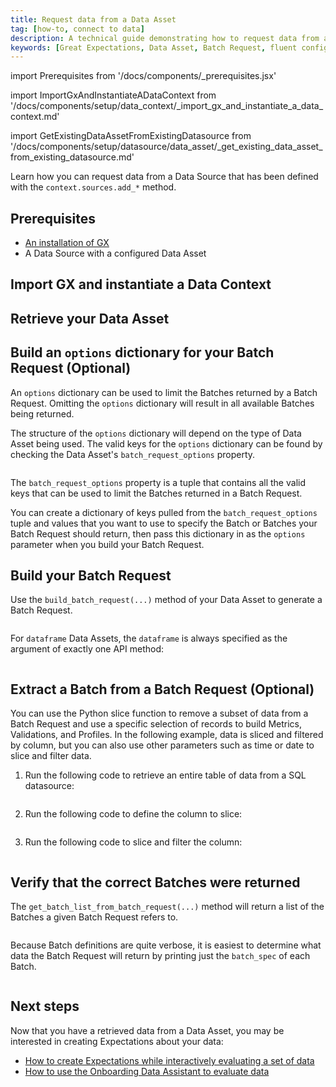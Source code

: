 ```yaml
---
title: Request data from a Data Asset
tag: [how-to, connect to data]
description: A technical guide demonstrating how to request data from a Data Asset.
keywords: [Great Expectations, Data Asset, Batch Request, fluent configuration method]
---
```


<!-- ## Prerequisites -->
import Prerequisites from '/docs/components/_prerequisites.jsx'

<!-- ### Import GX and instantiate a Data Context -->
import ImportGxAndInstantiateADataContext from '/docs/components/setup/data_context/_import_gx_and_instantiate_a_data_context.md'


<!-- ### Retrieve existing DataAsset from existing Datsource -->
import GetExistingDataAssetFromExistingDatasource from '/docs/components/setup/datasource/data_asset/_get_existing_data_asset_from_existing_datasource.md'

Learn how you can request data from a Data Source that has been defined with the `context.sources.add_*` method.

## Prerequisites

<Prerequisites> 

- [An installation of GX](/docs/guides/setup/installation/install_gx)
- A Data Source with a configured Data Asset

</Prerequisites> 

## Import GX and instantiate a Data Context

<ImportGxAndInstantiateADataContext />

## Retrieve your Data Asset

<GetExistingDataAssetFromExistingDatasource />

## Build an `options` dictionary for your Batch Request (Optional)

An `options` dictionary can be used to limit the Batches returned by a Batch Request. Omitting the `options` dictionary will result in all available Batches being returned.

The structure of the `options` dictionary will depend on the type of Data Asset being used.  The valid keys for the `options` dictionary can be found by checking the Data Asset's `batch_request_options` property.

```python name="tests/integration/docusaurus/connecting_to_your_data/fluent_datasources/get_existing_data_asset_from_existing_datasource_pandas_filesystem_example.py my_batch_request_options"
```

The `batch_request_options` property is a tuple that contains all the valid keys that can be used to limit the Batches returned in a Batch Request.

You can create a dictionary of keys pulled from the `batch_request_options` tuple and values that you want to use to specify the Batch or Batches your Batch Request should return, then pass this dictionary in as the `options` parameter when you build your Batch Request.

## Build your Batch Request

Use the `build_batch_request(...)` method of your Data Asset to generate a Batch Request.

```python name="tests/integration/docusaurus/connecting_to_your_data/fluent_datasources/get_existing_data_asset_from_existing_datasource_pandas_filesystem_example.py my_batch_request"
```

For `dataframe` Data Assets, the `dataframe` is always specified as the argument of exactly one API method:

```python name="tests/integration/docusaurus/connecting_to_your_data/fluent_datasources/get_existing_data_asset_from_existing_datasource_pandas_filesystem_example.py build_batch_request_with_dataframe"
```

## Extract a Batch from a Batch Request (Optional)

You can use the Python slice function to remove a subset of data from a Batch Request and use a specific selection of records to build Metrics, Validations, and Profiles. In the following example, data is sliced and filtered by column, but you can also use other parameters such as time or date to slice and filter data.

1. Run the following code to retrieve an entire table of data from a SQL datasource:

    ```python name="tests/integration/docusaurus/connecting_to_your_data/fluent_datasources/how_to_connect_to_a_sql_table.py create_datasource"
    ```
2. Run the following code to define the column to slice:

    ```python name="tests/integration/docusaurus/connecting_to_your_data/fluent_datasources/how_to_connect_to_a_sql_table.py add_vendor_id_splitter"
    ```
3. Run the following code to slice and filter the column:

    ```python name="tests/integration/docusaurus/connecting_to_your_data/fluent_datasources/how_to_connect_to_a_sql_table.py build_vendor_id_batch_request"
    ```

## Verify that the correct Batches were returned

The `get_batch_list_from_batch_request(...)` method will return a list of the Batches a given Batch Request refers to.

```python name="tests/integration/docusaurus/connecting_to_your_data/fluent_datasources/get_existing_data_asset_from_existing_datasource_pandas_filesystem_example.py my_batch_list"
```

Because Batch definitions are quite verbose, it is easiest to determine what data the Batch Request will return by printing just the `batch_spec` of each Batch.

```python name="tests/integration/docusaurus/connecting_to_your_data/fluent_datasources/get_existing_data_asset_from_existing_datasource_pandas_filesystem_example.py print_batch_spec"
```

## Next steps

Now that you have a retrieved data from a Data Asset, you may be interested in creating Expectations about your data:
- [How to create Expectations while interactively evaluating a set of data](/docs/guides/expectations/how_to_create_and_edit_expectations_with_instant_feedback_from_a_sample_batch_of_data)
- [How to use the Onboarding Data Assistant to evaluate data](/docs/guides/expectations/data_assistants/how_to_create_an_expectation_suite_with_the_onboarding_data_assistant)


